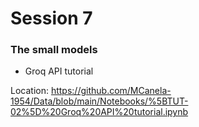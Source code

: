 # Session 7

### The small models

- Groq API tutorial

Location: https://github.com/MCanela-1954/Data/blob/main/Notebooks/%5BTUT-02%5D%20Groq%20API%20tutorial.ipynb
